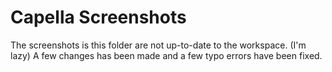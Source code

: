 # Capella Screenshots

The screenshots is this folder are not up-to-date to the workspace.
(I'm lazy)
A few changes has been made and a few typo errors have been fixed.
